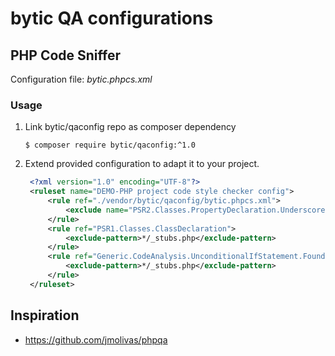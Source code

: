 bytic QA configurations
================================


PHP Code Sniffer
----------------

Configuration file: *bytic.phpcs.xml*

### Usage

1. Link bytic/qaconfig repo as composer dependency

    `$ composer require bytic/qaconfig:^1.0`

2. Extend provided configuration to adapt it to your project.  
   
   ``` xml
    <?xml version="1.0" encoding="UTF-8"?>
    <ruleset name="DEMO-PHP project code style checker config">
        <rule ref="./vendor/bytic/qaconfig/bytic.phpcs.xml">
            <exclude name="PSR2.Classes.PropertyDeclaration.Underscore"/>
        </rule>
        <rule ref="PSR1.Classes.ClassDeclaration">
            <exclude-pattern>*/_stubs.php</exclude-pattern>
        </rule>
        <rule ref="Generic.CodeAnalysis.UnconditionalIfStatement.Found">
            <exclude-pattern>*/_stubs.php</exclude-pattern>
        </rule>
    </ruleset>
    ```
   
   
   
   
Inspiration
----------------
* https://github.com/jmolivas/phpqa

